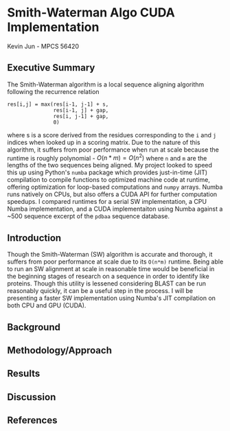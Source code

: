 # Smith-Waterman Algo CUDA Implementation  
Kevin Jun - MPCS 56420

## Executive Summary

The Smith-Waterman algorithm is a local sequence aligning algorithm following the recurrence relation

```
res[i,j] = max(res[i-1, j-1] + s,
               res[i-1, j] + gap,
               res[i, j-1] + gap,
               0)
```

where s is a score derived from the residues corresponding to the `i` and `j` indices when looked up in a scoring matrix. Due to the nature of this algorithm, it suffers from poor performance when run at scale because the runtime is roughly polynomial - $`O(n*m) = O(n^2)`$ where `n` and `m` are the lengths of the two sequences being aligned. My project looked to speed this up using Python's `numba` package which provides just-in-time (JIT) compilation to compile functions to optimized machine code at runtime, offering optimization for loop-based computations and `numpy` arrays. Numba runs natively on CPUs, but also offers a CUDA API for further computation speedups. I compared runtimes for a serial SW implementation, a CPU Numba implementation, and a CUDA implementaiton using Numba against a ~500 sequence excerpt of the `pdbaa` sequence database.

## Introduction

Though the Smith-Waterman (SW) algorithm is accurate and thorough, it suffers from poor performance at scale due to its `O(n*m)` runtime. Being able to run an SW alignment at scale in reasonable time would be beneficial in the beginning stages of research on a sequence in order to identify like proteins. Though this utility is lessened considering BLAST can be run reasonably quickly, it can be a useful step in the process. I will be presenting a faster SW implementation using Numba's JIT compilation on both CPU and GPU (CUDA).

## Background

## Methodology/Approach

## Results

## Discussion

## References